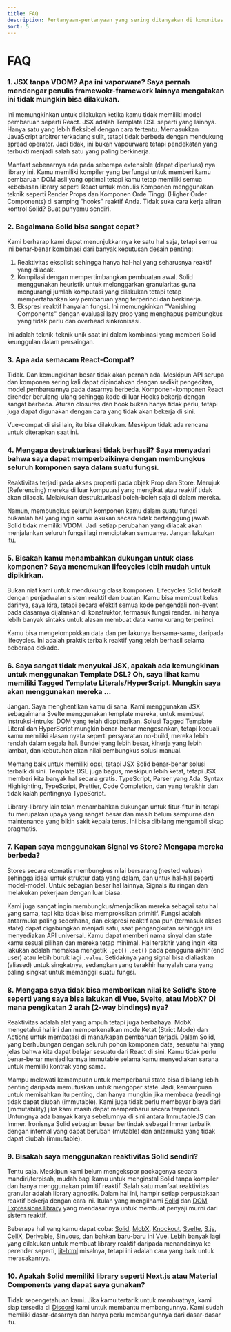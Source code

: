 ```yaml
---
title: FAQ
description: Pertanyaan-pertanyaan yang sering ditanyakan di komunitas.
sort: 5
---
```


# FAQ

### 1. JSX tanpa VDOM? Apa ini vaporware? Saya pernah mendengar penulis framewokr-framework lainnya mengatakan ini tidak mungkin bisa dilakukan.

Ini memungkinkan untuk dilakukan ketika kamu tidak memiliki model pembaruan seperti React. JSX adalah Template DSL seperti yang lainnya. Hanya satu yang lebih fleksibel dengan cara tertentu. Memasukkan JavaScript arbitrer terkadang sulit, tetapi tidak berbeda dengan mendukung spread operator. Jadi tidak, ini bukan vapourware tetapi pendekatan yang terbukti menjadi salah satu yang paling berkinerja.

Manfaat sebenarnya ada pada seberapa extensible (dapat diperluas) nya library ini. Kamu memiliki kompiler yang berfungsi untuk memberi kamu pembaruan DOM asli yang optimal tetapi kamu tetap memiliki semua kebebasan library seperti React untuk menulis Komponen menggunakan teknik seperti Render Props dan Komponen Orde Tinggi (Higher Order Components) di samping "hooks" reaktif Anda. Tidak suka cara kerja aliran kontrol Solid? Buat punyamu sendiri.

### 2. Bagaimana Solid bisa sangat cepat?

Kami berharap kami dapat menunjukkannya ke satu hal saja, tetapi semua ini benar-benar kombinasi dari banyak keputusan desain penting:

1. Reaktivitas eksplisit sehingga hanya hal-hal yang seharusnya reaktif yang dilacak.
2. Kompilasi dengan mempertimbangkan pembuatan awal. Solid menggunakan heuristik untuk melonggarkan granularitas guna mengurangi jumlah komputasi yang dilakukan tetapi tetap mempertahankan key pembaruan yang terperinci dan berkinerja.
3. Ekspresi reaktif hanyalah fungsi. Ini memungkinkan "Vanishing Components" dengan evaluasi lazy prop yang menghapus pembungkus yang tidak perlu dan overhead sinkronisasi.

Ini adalah teknik-teknik unik saat ini dalam kombinasi yang memberi Solid keunggulan dalam persaingan.

### 3. Apa ada semacam React-Compat?

Tidak. Dan kemungkinan besar tidak akan pernah ada. Meskipun API serupa dan komponen sering kali dapat dipindahkan dengan sedikit pengeditan, model pembaruannya pada dasarnya berbeda. Komponen-komponen React dirender berulang-ulang sehingga kode di luar Hooks bekerja dengan sangat berbeda. Aturan closures dan hook bukan hanya tidak perlu, tetapi juga dapat digunakan dengan cara yang tidak akan bekerja di sini.

Vue-compat di sisi lain, itu bisa dilakukan. Meskipun tidak ada rencana untuk diterapkan saat ini.

### 4. Mengapa destrukturisasi tidak berhasil? Saya menyadari bahwa saya dapat memperbaikinya dengan membungkus seluruh komponen saya dalam suatu fungsi.

Reaktivitas terjadi pada akses properti pada objek Prop dan Store. Merujuk (Referencing) mereka di luar komputasi yang mengikat atau reaktif tidak akan dilacak. Melakukan destrukturisasi boleh-boleh  saja di dalam mereka.

Namun, membungkus seluruh komponen kamu dalam suatu fungsi bukanlah hal yang ingin kamu lakukan secara tidak bertanggung jawab. Solid tidak memiliki VDOM. Jadi setiap perubahan yang dilacak akan menjalankan seluruh fungsi lagi menciptakan semuanya. Jangan lakukan itu.

### 5. Bisakah kamu menambahkan dukungan untuk class komponen? Saya menemukan lifecycles lebih mudah untuk dipikirkan.

Bukan niat kami untuk mendukung class komponen. Lifecycles Solid terkait dengan penjadwalan sistem reaktif dan buatan. Kamu bisa membuat kelas darinya, saya kira, tetapi secara efektif semua kode pengendali non-event pada dasarnya dijalankan di konstruktor, termasuk fungsi render. Ini hanya lebih banyak sintaks untuk alasan membuat data kamu kurang terperinci.

Kamu bisa mengelompokkan data dan perilakunya bersama-sama, daripada lifecycles. Ini adalah praktik terbaik reaktif yang telah berhasil selama beberapa dekade.

### 6. Saya sangat tidak menyukai JSX, apakah ada kemungkinan untuk menggunakan Template DSL? Oh, saya lihat kamu memiliki Tagged Template Literals/HyperScript. Mungkin saya akan menggunakan mereka ...

Jangan. Saya menghentikan kamu di sana. Kami menggunakan JSX sebagaimana Svelte menggunakan template mereka, untuk membuat instruksi-intruksi DOM yang telah dioptimalkan. Solusi Tagged Template Literal dan HyperScript mungkin benar-benar mengesankan, tetapi kecuali kamu memiliki alasan nyata seperti persyaratan no-build, mereka lebih rendah dalam segala hal. Bundel yang lebih besar, kinerja yang lebih lambat, dan kebutuhan akan nilai pembungkus solusi manual.

Memang baik untuk memiliki opsi, tetapi JSX Solid benar-benar solusi terbaik di sini. Template DSL juga bagus, meskipun lebih ketat, tetapi JSX memberi kita banyak hal secara gratis. TypeScript, Parser yang Ada, Syntax Highlighting, TypeScript, Prettier, Code Completion, dan yang terakhir dan tidak kalah pentingnya TypeScript.

Library-library lain telah menambahkan dukungan untuk fitur-fitur ini tetapi itu merupakan upaya yang sangat besar dan masih belum sempurna dan maintenance yang bikin sakit kepala terus. Ini bisa dibilang mengambil sikap pragmatis.

### 7. Kapan saya menggunakan Signal vs Store? Mengapa mereka berbeda?

Stores secara otomatis membungkus nilai bersarang (nested values) sehingga ideal untuk struktur data yang dalam, dan untuk hal-hal seperti model-model. Untuk sebagian besar hal lainnya, Signals itu ringan dan melakukan pekerjaan dengan luar biasa.

Kami juga sangat ingin membungkus/menjadikan mereka sebagai satu hal yang sama, tapi kita tidak bisa memproksikan primitif. Fungsi adalah antarmuka paling sederhana, dan ekspresi reaktif apa pun (termasuk akses state) dapat digabungkan menjadi satu, saat pengangkutan sehingga ini menyediakan API universal. Kamu dapat memberi nama sinyal dan state kamu sesuai pilihan dan mereka tetap minimal. Hal terakhir yang ingin kita lakukan adalah memaksa mengetik `.get()` `.set()` pada pengguna akhir (end user) atau lebih buruk lagi `.value`. Setidaknya yang signal bisa dialiaskan (aliased) untuk singkatnya, sedangkan yang terakhir hanyalah cara yang paling singkat untuk memanggil suatu fungsi.

### 8. Mengapa saya tidak bisa memberikan nilai ke Solid's Store seperti yang saya bisa lakukan di Vue, Svelte, atau MobX? Di mana pengikatan 2 arah (2-way bindings) nya?

Reaktivitas adalah alat yang ampuh tetapi juga berbahaya. MobX mengetahui hal ini dan memperkenalkan mode Ketat (Strict Mode) dan Actions untuk membatasi di mana/kapan pembaruan terjadi. Dalam Solid, yang berhubungan dengan seluruh pohon komponen data, sesuatu hal yang jelas bahwa kita dapat belajar sesuatu dari React di sini. Kamu tidak perlu benar-benar menjadikannya immutable selama kamu menyediakan sarana untuk memiliki kontrak yang sama.

Mampu melewati kemampuan untuk memperbarui state bisa dibilang lebih penting daripada memutuskan untuk mengoper state. Jadi, kemampuan untuk memisahkan itu penting, dan hanya mungkin jika membaca (reading) tidak dapat diubah (immutable). Kami juga tidak perlu membayar biaya dari (immutability) jika kami masih dapat memperbarui secara terperinci. Untungnya ada banyak karya sebelumnya di sini antara ImmutableJS dan Immer. Ironisnya Solid sebagian besar bertindak sebagai Immer terbalik dengan internal yang dapat berubah (mutable) dan antarmuka yang tidak dapat diubah (immutable).

### 9. Bisakah saya menggunakan reaktivitas Solid sendiri?

Tentu saja. Meskipun kami belum mengekspor packagenya secara mandiri/terpisah, mudah bagi kamu untuk menginstal Solid tanpa kompiler dan hanya menggunakan primitif reaktif. Salah satu manfaat reaktivitas granular adalah library agnostik. Dalam hal ini, hampir setiap perpustakaan reaktif bekerja dengan cara ini. Itulah yang mengilhami [Solid](https://github.com/solidjs/solid) dan [DOM Expressions library](https://github.com/ryansolid/dom-expressions) yang mendasarinya untuk membuat penyaji murni dari sistem reaktif.

Beberapa hal yang kamu dapat coba: [Solid](https://github.com/solidjs/solid), [MobX](https://github.com/mobxjs/mobx), [Knockout](https://github.com/knockout/knockout), [Svelte](https://github.com/sveltejs/svelte), [S.js](https://github.com/adamhaile/S), [CellX](https://github.com/Riim/cellx), [Derivable](https://github.com/ds300/derivablejs), [Sinuous](https://github.com/luwes/sinuous), dan bahkan baru-baru ini [Vue](https://github.com/vuejs/vue). Lebih banyak lagi yang dilakukan untuk membuat library reaktif daripada menandainya ke perender seperti, [lit-html](https://github.com/Polymer/lit-html) misalnya, tetapi ini adalah cara yang baik untuk merasakannya.

### 10. Apakah Solid memiliki library seperti Next.js atau Material Components yang dapat saya gunakan?

Tidak sepengetahuan kami. Jika kamu tertarik untuk membuatnya, kami siap tersedia di [Discord](https://discord.com/invite/solidjs) kami untuk membantu membangunnya. Kami sudah memiliki dasar-dasarnya dan hanya perlu membangunnya dari dasar-dasar itu.